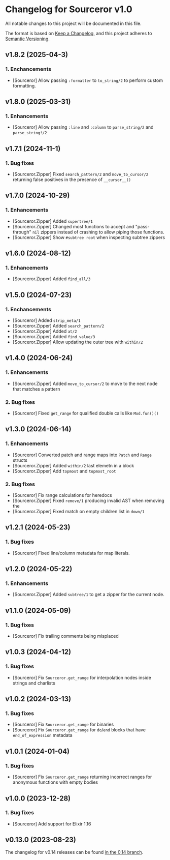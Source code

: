 # Changelog for Sourceror v1.0

All notable changes to this project will be documented in this file.

The format is based on [Keep a Changelog](https://keepachangelog.com/en/1.0.0/),
and this project adheres to [Semantic Versioning](https://semver.org/spec/v2.0.0.html).

## v1.8.2 (2025-04-3)

### 1. Enchancements

- [Sourceror] Allow passing `:formatter` to `to_string/2` to perform custom
  formatting.

## v1.8.0 (2025-03-31)

### 1. Enhancements

- [Sourceror] Allow passing `:line` and `:column` to `parse_string/2` and
  `parse_string!/2`

## v1.7.1 (2024-11-1)

### 1. Bug fixes

- [Sourceror.Zipper] Fixed `search_pattern/2` and `move_to_cursor/2` returning false
  positives in the presence of `__cursor__()`

## v1.7.0 (2024-10-29)

### 1. Enhancements

- [Sourceror.Zipper] Added `supertree/1`
- [Sourceror.Zipper] Changed most functions to accept and "pass-through" `nil` zippers
  instead of crashing to allow piping those functions.
- [Sourceror.Zipper] Show `#subtree root` when inspecting subtree zippers

## v1.6.0 (2024-08-12)

### 1. Enhancements

- [Sourceror.Zipper] Added `find_all/3`

## v1.5.0 (2024-07-23)

### 1. Enchancements

- [Sourceror] Added `strip_meta/1`
- [Sourceror.Zipper] Added `search_pattern/2`
- [Sourceror.Zipper] Added `at/2`
- [Sourceror.Zipper] Added `find_value/3`
- [Sourceror.Zipper] Allow updating the outer tree with `within/2`

## v1.4.0 (2024-06-24)

### 1. Enhancements

- [Sourceror.Zipper] Added `move_to_cursor/2` to move to the next node that matches a pattern

### 2. Bug fixes

- [Sourceror] Fixed `get_range` for qualified double calls like `Mod.fun()()`

## v1.3.0 (2024-06-14)

### 1. Enhancements

- [Sourceror] Converted patch and range maps into `Patch` and `Range` structs
- [Sourceror.Zipper] Added `within/2`
  last elemetn in a block
- [Sourceror.Zipper] Add `topmost` and `topmost_root`

### 2. Bug fixes

- [Sourceror] Fix range calculations for heredocs
- [Sourceror.Zipper] Fixed `remove/1` producing invalid AST when removing the
- [Sourceror.Zipper] Fixed match on empty children list in `down/1`

## v1.2.1 (2024-05-23)

### 1. Bug fixes

- [Sourceror] Fixed line/column metadata for map literals.

## v1.2.0 (2024-05-22)

### 1. Enhancements

- [Sourceror.Zipper] Added `subtree/1` to get a zipper for the current node.

## v1.1.0 (2024-05-09)

### 1. Bug fixes

- [Sourceror] Fix trailing comments being misplaced

## v1.0.3 (2024-04-12)

### 1. Bug fixes

- [Sourceror] Fix `Sourceror.get_range` for interpolation nodes inside
  strings and charlists

## v1.0.2 (2024-03-13)

### 1. Bug fixes

- [Sourceror] Fix `Sourceror.get_range` for binaries
- [Sourceror] Fix `Sourceror.get_range` for `do`/`end` blocks that have
  `end_of_expression` metadata

## v1.0.1 (2024-01-04)

### 1. Bug fixes

- [Sourceror] Fix `Sourceror.get_range` returning incorrect ranges for
  anonymous functions with empty bodies

## v1.0.0 (2023-12-28)

### 1. Bug fixes

- [Sourceror] Add support for Elixir 1.16

## v0.13.0 (2023-08-23)

The changelog for v0.14 releases can be found [in the 0.14
branch](https://github.com/doorgan/sourceror/blob/v0.14/CHANGELOG.md).
